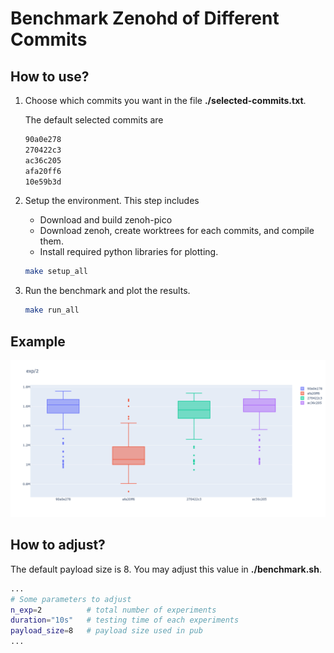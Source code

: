 # Benchmark Zenohd of Different Commits

## How to use?

1. Choose which commits you want in the file __./selected-commits.txt__.

    The default selected commits are

    ```txt
    90a0e278
    270422c3
    ac36c205
    afa20ff6
    10e59b3d
    ```

2. Setup the environment. This step includes

    * Download and build zenoh-pico
    * Download zenoh, create worktrees for each commits, and compile them.
    * Install required python libraries for plotting.


    ```bash
    make setup_all
    ```

3. Run the benchmark and plot the results.

    ```bash
    make run_all
    ```

## Example

![](./pic/example.png)

## How to adjust?

The default payload size is 8. You may adjust this value in __./benchmark.sh__.


```bash
...
# Some parameters to adjust
n_exp=2          # total number of experiments
duration="10s"   # testing time of each experiments
payload_size=8   # payload size used in pub
...
```

